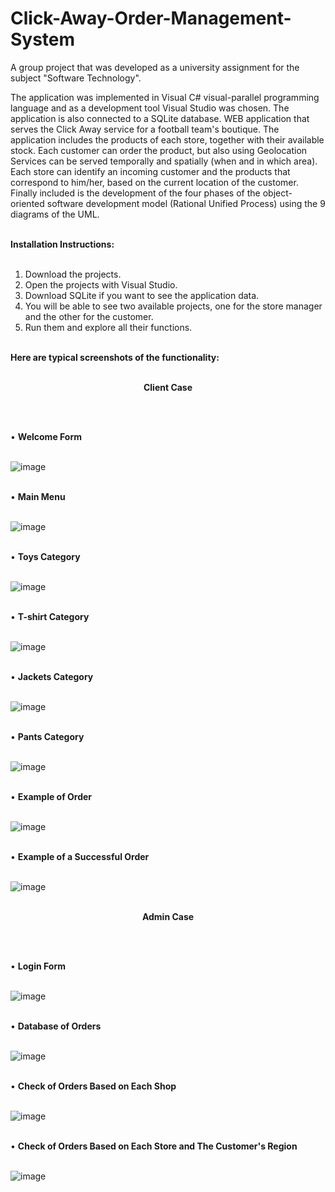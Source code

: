 # Click-Away-Order-Management-System

A group project that was developed as a university assignment for the subject "Software Technology".

The application was implemented in Visual C# visual-parallel programming language and as a development tool Visual Studio was chosen. The application is also connected to a SQLite database. WEB application that serves the Click Away service for a football team's boutique. The application includes the products of each store, together with their available stock. Each customer can order the product, but also using Geolocation Services can be served temporally and spatially (when and in which area). Each store can identify an incoming customer and the products that correspond to him/her, based on the current location of the customer. Finally included is the development of the four phases of the object-oriented software development model (Rational Unified Process) using the 9 diagrams of the UML. </br> </br>

<b>Ιnstallation Ιnstructions:</b> </br> </br>

1. Download the projects.
2. Open the projects with Visual Studio.
3. Download SQLite if you want to see the application data.
4. You will be able to see two available projects, one for the store manager and the other for the customer.
5. Run them and explore all their functions. </br> </br>

<b>Here are typical screenshots of the functionality:</b> </br> </br>


<p align="center"><b>Client Case</b></p> </br> </br>

• <b>Welcome Form</b> </br> </br>

![image](https://github.com/user-attachments/assets/7d4ede40-77f4-43db-876f-7dec54cecc8c) </br> </br>

• <b>Main Menu</b> </br> </br>

![image](https://github.com/user-attachments/assets/e31ecf64-92ab-4d71-b19c-6717cf9af199) </br> </br>

• <b>Toys Category</b> </br> </br>

![image](https://github.com/user-attachments/assets/0e2808a8-ffbc-4841-8069-2309fb46a771) </br> </br>

• <b>T-shirt Category</b> </br> </br>

![image](https://github.com/user-attachments/assets/8bdfd378-c701-4a5c-80aa-4fe4c036e68e) </br> </br>

• <b>Jackets Category</b> </br> </br>

![image](https://github.com/user-attachments/assets/0d7208a2-2266-47b2-b28c-cbc8bcb29683) </br> </br>

• <b>Pants Category</b> </br> </br>

![image](https://github.com/user-attachments/assets/45dc4c48-6509-4cd9-90f8-baa658ed1f01) </br> </br>

• <b>Example of Order</b> </br> </br>

![image](https://github.com/user-attachments/assets/c264a5af-eb36-4631-9e2b-c8ad7de5e586) </br> </br>

• <b>Example of a Successful Order</b> </br> </br>

![image](https://github.com/user-attachments/assets/08f66162-110a-4583-9b2c-2c9e695e22ed) </br> </br>

<p align="center"><b>Admin Case</b></p> </br> </br>

• <b>Login Form</b> </br> </br>

![image](https://github.com/user-attachments/assets/c356f8d2-c5c6-4625-a1f4-f977989ec651) </br> </br>

• <b>Database of Orders</b> </br> </br>

![image](https://github.com/user-attachments/assets/0e19e7d2-61ee-466e-a473-dcb43484c030) </br> </br>

• <b>Check of Orders Based on Each Shop</b> </br> </br>

![image](https://github.com/user-attachments/assets/7cac220f-49ca-4e5b-b7a0-dd1a66a1a90c) </br> </br>

• <b>Check of Orders Based on Each Store and The Customer's Region</b> </br> </br>

![image](https://github.com/user-attachments/assets/f86c9f44-8e2e-439f-a3b8-3e9aed500f5a) </br> </br>




















